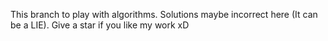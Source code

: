 This branch to play with algorithms. Solutions maybe incorrect here (It can be a LIE). Give a star if you like my work xD